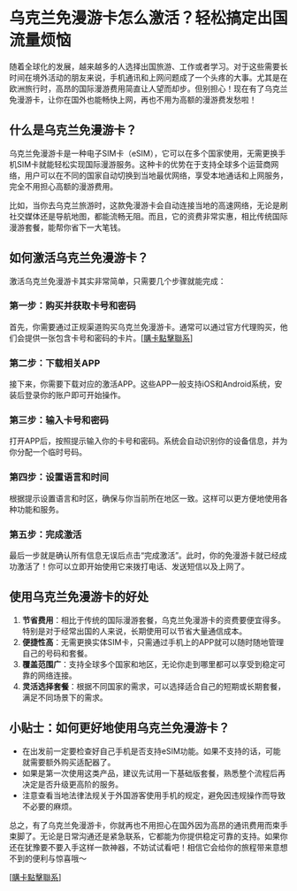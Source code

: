 # 乌克兰免漫游卡怎么激活？轻松搞定出国流量烦恼

随着全球化的发展，越来越多的人选择出国旅游、工作或者学习。对于这些需要长时间在境外活动的朋友来说，手机通讯和上网问题成了一个头疼的大事。尤其是在欧洲旅行时，高昂的国际漫游费用简直让人望而却步。但别担心！现在有了乌克兰免漫游卡，让你在国外也能畅快上网，再也不用为高额的漫游费发愁啦！

## 什么是乌克兰免漫游卡？

乌克兰免漫游卡是一种电子SIM卡（eSIM），它可以在多个国家使用，无需更换手机SIM卡就能轻松实现国际漫游服务。这种卡的优势在于支持全球多个运营商网络，用户可以在不同的国家自动切换到当地最优网络，享受本地通话和上网服务，完全不用担心高额的漫游费用。

比如，当你去乌克兰旅游时，这款免漫游卡会自动连接当地的高速网络，无论是刷社交媒体还是导航地图，都能流畅无阻。而且，它的资费非常实惠，相比传统国际漫游套餐，能帮你省下一大笔钱。

## 如何激活乌克兰免漫游卡？

激活乌克兰免漫游卡其实非常简单，只需要几个步骤就能完成：

### 第一步：购买并获取卡号和密码
首先，你需要通过正规渠道购买乌克兰免漫游卡。通常可以通过官方代理购买，他们会提供一张包含卡号和密码的卡片。[[購卡點擊聯系](https://t.me/s/esim1088)]

### 第二步：下载相关APP
接下来，你需要下载对应的激活APP。这些APP一般支持iOS和Android系统，安装后登录你的账户即可开始操作。

### 第三步：输入卡号和密码
打开APP后，按照提示输入你的卡号和密码。系统会自动识别你的设备信息，并为你分配一个临时号码。

### 第四步：设置语言和时间
根据提示设置语言和时区，确保与你当前所在地区一致。这样可以更方便地使用各种功能和服务。

### 第五步：完成激活
最后一步就是确认所有信息无误后点击“完成激活”。此时，你的免漫游卡就已经成功激活了！你可以立即开始使用它来拨打电话、发送短信以及上网了。

## 使用乌克兰免漫游卡的好处

1. **节省费用**：相比于传统的国际漫游套餐，乌克兰免漫游卡的资费要便宜得多。特别是对于经常出国的人来说，长期使用可以节省大量通信成本。
2. **便捷性高**：无需更换实体SIM卡，只需通过手机上的APP就可以随时随地管理自己的号码和套餐。
3. **覆盖范围广**：支持全球多个国家和地区，无论你走到哪里都可以享受到稳定可靠的网络连接。
4. **灵活选择套餐**：根据不同国家的需求，可以选择适合自己的短期或长期套餐，满足不同场景下的需求。

## 小贴士：如何更好地使用乌克兰免漫游卡？

- 在出发前一定要检查好自己手机是否支持eSIM功能。如果不支持的话，可能就需要额外购买适配器了。
- 如果是第一次使用这类产品，建议先试用一下基础版套餐，熟悉整个流程后再决定是否升级更高阶的服务。
- 注意查看当地法律法规关于外国游客使用手机的规定，避免因违规操作而导致不必要的麻烦。

总之，有了乌克兰免漫游卡，你就再也不用担心在国外因为高昂的通讯费用而束手束脚了。无论是日常沟通还是紧急联系，它都能为你提供稳定可靠的支持。如果你还在犹豫要不要入手这样一款神器，不妨试试看吧！相信它会给你的旅程带来意想不到的便利与惊喜哦～

[[購卡點擊聯系](https://t.me/s/esim1088)]
